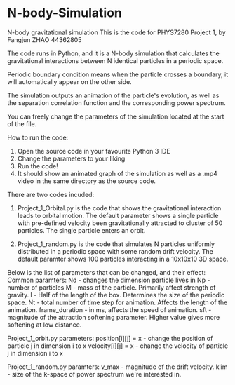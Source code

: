 # N-body-Simulation
N-body gravitational simulation
This is the code for PHYS7280 Project 1, by Fangjun ZHAO 44362805

The code runs in Python, and it is a N-body simulation that calculates the gravitational interactions between N identical particles in a periodic space.

Periodic boundary condition means when the particle crosses a boundary, it will automatically appear on the other side.

The simulation outputs an animation of the particle's evolution, as well as the separation correlation function and the corresponding power spectrum.

You can freely change the parameters of the simulation located at the start of the file.

How to run the code:
1. Open the source code in your favourite Python 3 IDE
2. Change the parameters to your liking
3. Run the code! 
4. It should show an animated graph of the simulation as well as a .mp4 video in the same directory as the source code.

There are two codes incuded:
1. Project_1_Orbital.py is the code that shows the gravitational interaction leads to orbital motion. The default parameter shows a single particle 
with pre-defined velocity been gravitationally attracted to cluster of 50 particles. The single particle enters an orbit. 

2. Project_1_random.py is the code that simulates N particles uniformly distributed in a periodic space with some random drift velocity. The default
paramter shows 100 particles interacting in a 10x10x10 3D space.


Below is the list of parameters that can be changed, and their effect:
Common paramters:
Nd - changes the dimension particle lives in
Np - number of particles
M - mass of the particle. Primarily affect strength of gravity.
l - Half of the length of the box. Determines the size of the periodic space.
Nt - total number of time step for animation. Affects the length of the animation.
frame_duration - in ms, affects the speed of animation.
sft - magnitude of the attraction softening parameter. Higher value gives more softening at low distance.

Project_1_orbit.py parameters:
position[i][j] = x - change the position of particle j in dimension i to x
velocity[i][j] = x - change the velocity of particle j in dimension i to x

Project_1_random.py paramters:
v_max - magnitude of the drift velocity.
klim - size of the k-space of power spectrum we're interested in.
